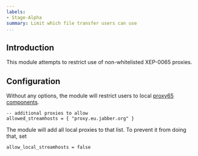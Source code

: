 ```yaml
---
labels:
- Stage-Alpha
summary: Limit which file transfer users can use
...
```


Introduction
------------

This module attempts to restrict use of non-whitelisted XEP-0065
proxies.

Configuration
-------------

Without any options, the module will restrict users to local [proxy65
components](https://prosody.im/doc/modules/mod_proxy65).

    -- additional proxies to allow
    allowed_streamhosts = { "proxy.eu.jabber.org" }

The module will add all local proxies to that list. To prevent it from
doing that, set

    allow_local_streamhosts = false
